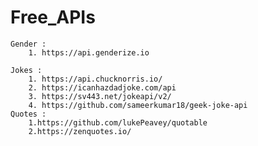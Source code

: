 ﻿# Free_APIs

    Gender : 
        1. https://api.genderize.io

    Jokes :
        1. https://api.chucknorris.io/
        2. https://icanhazdadjoke.com/api
        3. https://sv443.net/jokeapi/v2/
        4. https://github.com/sameerkumar18/geek-joke-api
    Quotes :
        1.https://github.com/lukePeavey/quotable
        2.https://zenquotes.io/